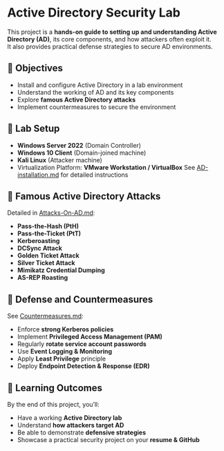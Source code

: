 # Active Directory Security Lab
This project is a **hands-on guide to setting up and understanding Active Directory (AD)**, its core components, and how attackers often exploit it.  
It also provides practical defense strategies to secure AD environments.

## 🔹 Objectives
- Install and configure Active Directory in a lab environment  
- Understand the working of AD and its key components  
- Explore **famous Active Directory attacks**  
- Implement countermeasures to secure the environment

## 🔹 Lab Setup
- **Windows Server 2022** (Domain Controller)
- **Windows 10 Client** (Domain-joined machine)
- **Kali Linux** (Attacker machine)
- Virtualization Platform: **VMware Workstation / VirtualBox**
See [AD-installation.md](AD-installation.md) for detailed instructions

## 🔹 Famous Active Directory Attacks
Detailed in [Attacks-On-AD.md](Attacks-On-AD.md):
- **Pass-the-Hash (PtH)**  
- **Pass-the-Ticket (PtT)**  
- **Kerberoasting**  
- **DCSync Attack**  
- **Golden Ticket Attack**  
- **Silver Ticket Attack**  
- **Mimikatz Credential Dumping**  
- **AS-REP Roasting**  

## 🔹 Defense and Countermeasures
See [Countermeasures.md](Countermeasures.md):

- Enforce **strong Kerberos policies**
- Implement **Privileged Access Management (PAM)**
- Regularly **rotate service account passwords**
- Use **Event Logging & Monitoring**
- Apply **Least Privilege** principle
- Deploy **Endpoint Detection & Response (EDR)**

## 🔹 Learning Outcomes
By the end of this project, you’ll:
- Have a working **Active Directory lab**  
- Understand **how attackers target AD**  
- Be able to demonstrate **defensive strategies**  
- Showcase a practical security project on your **resume & GitHub**
